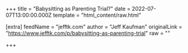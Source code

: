 
+++
title = "Babysitting as Parenting Trial?"
date = 2022-07-07T13:00:00.000Z
template = "html_content/raw.html"

[extra]
feedName = "jefftk.com"
author = "Jeff Kaufman"
originalLink = "https://www.jefftk.com/p/babysitting-as-parenting-trial"
raw = ""

+++

